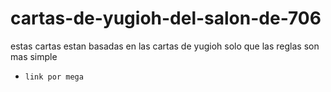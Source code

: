 # cartas-de-yugioh-del-salon-de-706
estas cartas estan basadas en las cartas de yugioh solo que las reglas son mas simple

- `link por mega`
